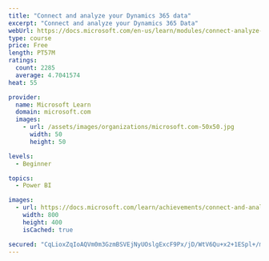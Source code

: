 ```yaml
---
title: "Connect and analyze your Dynamics 365 data​"
excerpt: "Connect and analyze your Dynamics 365 Data​"
webUrl: https://docs.microsoft.com/en-us/learn/modules/connect-analyze-dynamics-365-data/
type: course
price: Free
length: PT57M
ratings:
  count: 2285
  average: 4.7041574
heat: 55

provider:
  name: Microsoft Learn
  domain: microsoft.com
  images:
    - url: /assets/images/organizations/microsoft.com-50x50.jpg
      width: 50
      height: 50

levels:
  - Beginner

topics:
  - Power BI

images:
  - url: https://docs.microsoft.com/learn/achievements/connect-and-analyze-your-microsoft-dynamics-365-data-social.png
    width: 800
    height: 400
    isCached: true

secured: "CqLioxZqIoAQVm0m3GzmBSVEjNyUOslgExcF9Px/jD/WtV6Qu+x2+1ESpl+/mlRlk1foqQbc2PBwbd+t0+QrVR8n54les3rkBi8YG7kIO7SJS5E2FSZAvnbqj6NUTK7+kM1f5xW11qewgCX30m1hOGsZhmKL7SJ1ZtxlpHrvbpQN2r5l6vT9is+ukWiLviCV8SvjuqXHYbvQAOh7Mp8pbNSIcPevqGAE3IhT211QUuUtAJCDZq4eKvoyhIHKIqOfRqNmNhQBK7tCqHWd2zlXMD/AtWbWHX0qaqY9bzgelAGHKOCXh/KmvuP4lgwafPjTe1LTecPocqtsG+0MuGlNDOaN4yr4gwbNdP6NHhPQCqJyujyXdLzR0WbEpwMOUH0xmnRfgA5eRp3joMsBg37GtGmJUUQdQD8PxaexWlxBZBQ=;rkdHCtwZ2wryP7HHqEY+5A=="
---
```


